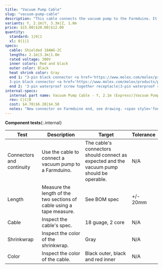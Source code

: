 ```yaml
---
title: "Vacuum Pump Cable"
slug: "vacuum-pump-cable"
description: "This cable connects the vacuum pump to the Farmduino. It comes in two pieces, a Y-axis section labelled Y and a Z-axis section labelled Z that connect with a 90-degree screw-together waterproof connection at the cross-slide."
variants: Y, 2.1m|Y, 3.3m|Z, 1.0m
price: $15.00|$20.00|$12.00
quantity:
  standard: 1|0|1
  xl: 0|1|1
specs:
  cable: Shielded 18AWG-2C
  lengths: 2.1m|3.3m|1.0m
  rated voltage: 300V
  inner colors: Red and black
  outer color: Black
  heat shrink color: Gray
  end 1: "3-pin black connector <a href='https://www.molex.com/molex/products/part-detail/crimp_housings/0050579403'>Molex Part 50579403</a>|
  3-pin black connector <a href='https://www.molex.com/molex/products/part-detail/crimp_housings/0050579403'>Molex Part 50579403</a>|3-pin waterproof screw together 90 degree plug"
  end 2: '3-pin waterproof screw together receptacle|3-pin waterproof screw together receptacle|Three 3/16" insulated quick-connect terminals'
internal-specs:
  internal part name: Vacuum Pump Cable - Y, 2.1m (Express)|Vacuum Pump Cable - Y, 3.3m (Express XL)|Vacuum Pump Cable - Z, 1.0m (Express and Express XL)
  rev: C|C|B
  cost: $4.70|$6.20|$4.50
  notes: "New connector on Farmduino end, see drawing. <span style='font-weight: bold; color: red;'>Must perform a continuity check at factory</span>"
---
```


**Component tests**{:.internal}

|Test         |Description  |Target       |Tolerance    |
|-------------|-------------|-------------|-------------|
|Connectors and continuity|Use the cable to connect a vacuum pump to a Farmduino.|The cable's connectors should connect as expected and the vacuum pump should be operable.|N/A
|Length       |Measure the length of the two sections of cable using a tape measure.|See BOM spec|+/- 20mm
|Cable        |Inspect the cable's spec.|18 guage, 2 core|N/A
|Shrinkwrap   |Inspect the color of the shrinkwrap.|Gray|N/A
|Color        |Inspect the color of the cable.|Black outer, black and red inner|N/A
